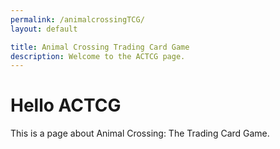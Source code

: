 ```yaml
---
permalink: /animalcrossingTCG/
layout: default

title: Animal Crossing Trading Card Game
description: Welcome to the ACTCG page.
---
```




# Hello ACTCG

This is a page about Animal Crossing: The Trading Card Game.